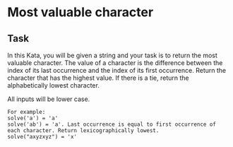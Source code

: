 # Most valuable character

## Task

In this Kata, you will be given a string and your task is to return the most valuable character. 
The value of a character is the difference between the index of its last occurrence and the index of its first occurrence. 
Return the character that has the highest value. 
If there is a tie, return the alphabetically lowest character.

All inputs will be lower case.

```
For example:
solve('a') = 'a'
solve('ab') = 'a'. Last occurrence is equal to first occurrence of each character. Return lexicographically lowest.
solve("axyzxyz") = 'x'
```
